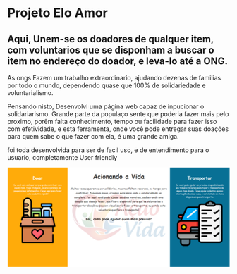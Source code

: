
# Projeto Elo Amor

Aqui, Unem-se os doadores de qualquer item, com voluntarios que se disponham a buscar o item no endereço do doador, e leva-lo até a ONG.
-------------------------------------------------------
As ongs Fazem um trabalho extraordinario, ajudando dezenas de familias por todo o mundo, dependendo quase que 100% de solidariedade e voluntarialismo.

Pensando nisto, Desenvolvi uma página web capaz de inpucionar o solidariarismo. Grande parte da populaço sente que poderia fazer mais pelo proximo, porêm falta conhecimento, tempo ou facilidade para fazer isso com efetividade, e esta ferramenta, onde você pode entregar suas doações para quem sabe o que fazer com ela, é uma grande amiga.

foi toda desenvolvida para ser de facil uso, e de entendimento para o usuario, completamente User friendly

![Imagen Tela incial do prototipo](img/tela_inicial.PNG)



